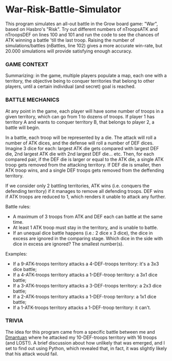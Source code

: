 # War-Risk-Battle-Simulator
This program simulates an all-out battle in the Grow board game: "War", based on Hasbro's "Risk". Try out different numbers of nTroopsATK and nTroopsDEF on lines 100 and 101 and run the code to see the chances of ATK winning a battle 'till the last troop. Raising the number of simulations/battles (nBattles, line 102) gives a more accurate win-rate, but 20.000 simulations will provide satisfying enough accuracy.

### GAME CONTEXT
Summarizing: in the game, multiple players populate a map, each one with a territory, the objective being to conquer territories that belong to other players, until a certain individual (and secret) goal is reached.

### BATTLE MECHANICS
At any point in the game, each player will have some number of troops in a given territory, which can go from 1 to dozens of troops. If player 1 has territory A and wants to conquer territory B, that belongs to player 2, a battle will begin.

In a battle, each troop will be represented by a die. The attack will roll a number of ATK dices, and the defense will roll a number of DEF dices. Imagine 3 dice for each: largest ATK die gets compared with largest DEF die, 2nd largest ATK die with 2nd largest DEF die... etc. Then, for each compared pair, if the DEF die is larger or equal to the ATK die, a single ATK troop gets removed from the attacking territory. If DEF die is smaller, then ATK troop wins, and a single DEF troops gets removed from the deffending territory.

If we consider only 2 battling territories, ATK wins (i.e. conquers the defending territory) if it manages to remove all defending troops. DEF wins if ATK troops are reduced to 1, which renders it unable to attack any further.

Battle rules:
- A maximum of 3 troops from ATK and DEF each can battle at the same time.
- At least 1 ATK troop must stay in the territory, and is unable to battle.
- If an unequal dice battle happens (i.e.: 2 dice x 3 dice), the dice in excess are ignored in the comparing stage. Which dice in the side with dice in excess are ignored? The smallest number(s).

Examples:
- If a 9-ATK-troops territory attacks a 4-DEF-troops territory: it's a 3x3 dice battle;
- If a 4-ATK-troops territory attacks a 1-DEF-troop territory: a 3x1 dice battle;
- If a 3-ATK-troops territory attacks a 3-DEF-troops territory: a 2x3 dice battle;
- If a 2-ATK-troops territory attacks a 1-DEF-troop territory: a 1x1 dice battle;
- If a 1-ATK-troops territory attacks a 1-DEF-troop territory: it can't.

### TRIVIA
The idea for this program came from a specific battle between me and [Dmantuan](https://github.com/Dmantuan) where he attacked my 10-DEF-troops territory with 16 troops (and LOST!). A brief discussion about how unlikely that was emerged, and I set to find out using Python, which revealed that, in fact, it was slightly likely that his attack would fail.

